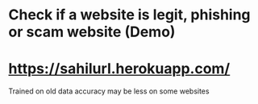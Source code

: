 # Check if a website is legit, phishing or scam website (Demo)
# https://sahilurl.herokuapp.com/  
Trained on old data accuracy may be less on some websites

